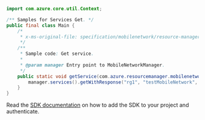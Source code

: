 ```java
import com.azure.core.util.Context;

/** Samples for Services Get. */
public final class Main {
    /*
     * x-ms-original-file: specification/mobilenetwork/resource-manager/Microsoft.MobileNetwork/preview/2022-03-01-preview/examples/ServiceGet.json
     */
    /**
     * Sample code: Get service.
     *
     * @param manager Entry point to MobileNetworkManager.
     */
    public static void getService(com.azure.resourcemanager.mobilenetwork.MobileNetworkManager manager) {
        manager.services().getWithResponse("rg1", "testMobileNetwork", "TestService", Context.NONE);
    }
}
```

Read the [SDK documentation](https://github.com/Azure/azure-sdk-for-java/blob/azure-resourcemanager-mobilenetwork_1.0.0-beta.2/sdk/mobilenetwork/azure-resourcemanager-mobilenetwork/README.md) on how to add the SDK to your project and authenticate.
